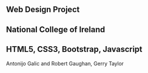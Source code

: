 ## Web Design Project

## National College of Ireland

## HTML5, CSS3, Bootstrap, Javascript

Antonijo Galic and Robert Gaughan, Gerry Taylor
